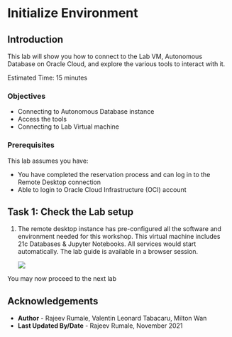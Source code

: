 # Initialize Environment

## Introduction
This lab will show you how to connect to the Lab VM, Autonomous Database on Oracle Cloud, and explore the various tools to interact with it.

Estimated Time: 15 minutes

### Objectives
* Connecting to Autonomous Database instance
* Access the tools
* Connecting to Lab Virtual machine

### Prerequisites
This lab assumes you have:
* You have completed the reservation process and can log in to the Remote Desktop connection
* Able to login to Oracle Cloud Infrastructure (OCI) account

## Task 1: Check the Lab setup
1. The remote desktop instance has pre-configured all the software and environment needed for this workshop. This virtual machine includes 21c Databases & Jupyter Notebooks. All services would start automatically. The lab guide is available in a browser session.  

    ![](./images/oml4py-novnc-guide.png " ")

You may now proceed to the next lab

## Acknowledgements
* **Author** - Rajeev Rumale, Valentin Leonard Tabacaru, Milton Wan
* **Last Updated By/Date** -  Rajeev Rumale, November 2021
